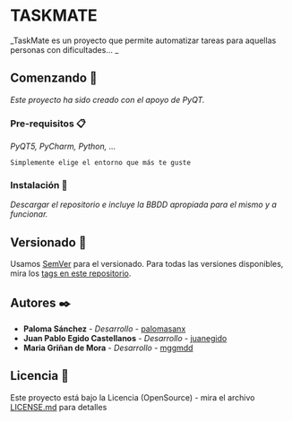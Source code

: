 # TASKMATE

_TaskMate es un proyecto que permite automatizar tareas para aquellas personas con dificultades... _

## Comenzando 🚀

_Este proyecto ha sido creado con el apoyo de PyQT._


### Pre-requisitos 📋

_PyQT5, PyCharm, Python,  ..._

```
Simplemente elige el entorno que más te guste
```

### Instalación 🔧

_Descargar el repositorio e incluye la BBDD apropiada para el mismo y a funcionar._


## Versionado 📌

Usamos [SemVer](http://semver.org/) para el versionado. Para todas las versiones disponibles, mira los [tags en este repositorio](https://github.com/tu/proyecto/tags).

## Autores ✒️


* **Paloma Sánchez** - *Desarrollo* - [palomasanx](https://github.com/PalomaSanx)
* **Juan Pablo Egido Castellanos** - *Desarrollo* - [juanegido](https://github.com/JuanEgido)
* **Maria Griñan de Mora** - *Desarrollo* - [mggmdd](https://github.com/MggMdd)


## Licencia 📄

Este proyecto está bajo la Licencia (OpenSource) - mira el archivo [LICENSE.md](LICENSE.md) para detalles






